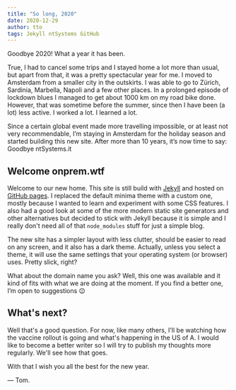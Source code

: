 ```yaml
---
title: "So long, 2020"
date: 2020-12-29
author: tto
tags: Jekyll ntSystems GitHub
---
```


Goodbye 2020! What a year it has been.

<!-- more -->

True, I had to cancel some trips and I stayed home a lot more than usual, but apart from that, it was a pretty spectacular year for me. I moved to Amsterdam from a smaller city in the outskirts. I was able to go to Zürich, Sardinia, Marbella, Napoli and a few other places. In a prolonged episode of lockdown blues I managed to get about 1000 km on my road bike done. However, that was sometime before the summer, since then I have been (a lot) less active. I worked a lot. I learned a lot.

Since a certain global event made more travelling impossible, or at least not very recommendable, I’m staying in Amsterdam for the holiday season and started building this new site.
After more than 10 years, it’s now time to say: Goodbye ntSystems.it

## Welcome onprem.wtf

Welcome to our new home. This site is still build with [Jekyll](https://jekyllrb.com) and hosted on [GitHub pages](https://pages.github.com). I replaced the default minima theme with a custom one, mostly because I wanted to learn and experiment with some CSS features. I also had a good look at some of the more modern static site generators and other alternatives but decided to stick with Jekyll because it is simple and I really don't need all of that `node_modules` stuff for just a simple blog.

The new site has a simpler layout with less clutter, should be easier to read on any screen, and it also has a dark theme. Actually, unless you select a theme, it will use the same settings that your operating system (or browser) uses. Pretty slick, right?

What about the domain name you ask? Well, this one was available and it kind of fits with what we are doing at the moment. If you find a better one, I’m open to suggestions 😉

## What's next? 

Well that's a good question. For now, like many others, I'll be watching how the vaccine rollout is going and what's happening in the US of A. I would like to become a better writer so I will try to publish my thoughts more regularly. We'll see how that goes.

With that I wish you all the best for the new year.

&mdash; Tom.